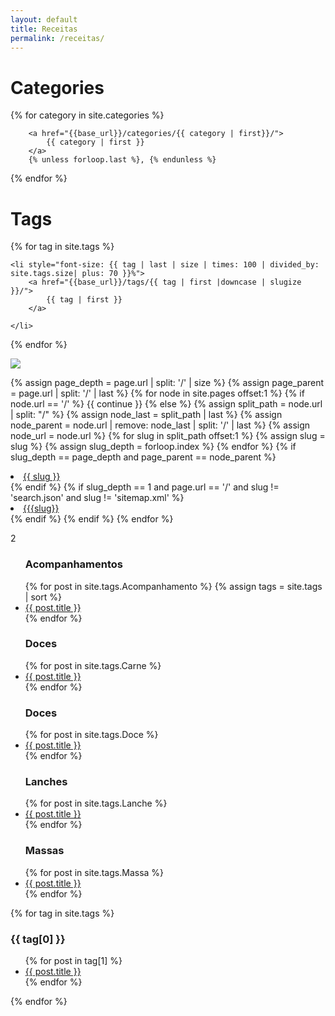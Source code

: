 ```yaml
---
layout: default
title: Receitas
permalink: /receitas/
---
```

<div id="home">

<h1>Categories</h1>
{% for category in site.categories %}

        <a href="{{base_url}}/categories/{{ category | first}}/">
            {{ category | first }}
        </a>
        {% unless forloop.last %}, {% endunless %}

{% endfor %}
<h1>Tags</h1>
<div class="tagcloud">
{% for tag in site.tags %}

    <li style="font-size: {{ tag | last | size | times: 100 | divided_by: site.tags.size| plus: 70 }}%">
        <a href="{{base_url}}/tags/{{ tag | first |downcase | slugize }}/">
            {{ tag | first }}
        </a>

    </li>
{% endfor %}


<img src="https://adsonbatista.github.io/images/posts/comida.png"> 

  {% assign page_depth = page.url | split: '/' | size %}
  {% assign page_parent = page.url | split: '/' | last %}
  {% for node in site.pages offset:1 %}
  {% if node.url == '/' %}
  {{ continue }}
  {% else %}
  {% assign split_path = node.url | split: "/" %}
  {% assign node_last = split_path | last %}
  {% assign node_parent = node.url | remove: node_last | split: '/' | last %}
  {% assign node_url = node.url %}
  {% for slug in split_path offset:1 %}
  {% assign slug = slug %}
  {% assign slug_depth = forloop.index %}
  {% endfor %}
  {% if slug_depth == page_depth and page_parent == node_parent %}
  <li><a href="{{ node_url }}">{{ slug }}</a></li>
  {% endif %}
  {% if slug_depth == 1 and page.url == '/' and slug != 'search.json' and   slug != 'sitemap.xml' %}
  <li><a href="{{ node_url }}">{{{slug}}</a></li>
  {% endif %}
  {% endif %}
  {% endfor %}


2

  <ul class="posts">
    <h3 class="orange">Acompanhamentos</h3>
    {% for post in site.tags.Acompanhamento %}
    {% assign tags = site.tags | sort %}
      <li><a href="{{ post.url }}">{{ post.title }}</a></li>
    {% endfor %}
  </ul>
<p></p>

<ul class="posts">
  <h3 class="orange">Doces</h3>
    {% for post in site.tags.Carne %}
      <li><a href="{{ post.url }}">{{ post.title }}</a></li>
    {% endfor %}
  </ul>
<p></p>
    
  <ul class="posts">
  <h3 class="orange">Doces</h3>
    {% for post in site.tags.Doce %}
      <li><a href="{{ post.url }}">{{ post.title }}</a></li>
    {% endfor %}
  </ul>
<p></p>

  <ul class="posts">
      <h3 class="orange">Lanches</h3>
    {% for post in site.tags.Lanche %}
      <li><a href="{{ post.url }}">{{ post.title }}</a></li>
    {% endfor %}
  </ul>
<p></p>

  <ul class="posts">
      <h3 class="orange">Massas</h3>
    {% for post in site.tags.Massa %}
      <li><a href="{{ post.url }}">{{ post.title }}</a></li>
    {% endfor %}
  </ul>
<p></p>

{% for tag in site.tags %}
  <h3>{{ tag[0] }}</h3>
  <ul>
    {% for post in tag[1] %}
      <li><a href="{{ post.url }}">{{ post.title }}</a></li>
    {% endfor %}
  </ul>
{% endfor %}

</div>